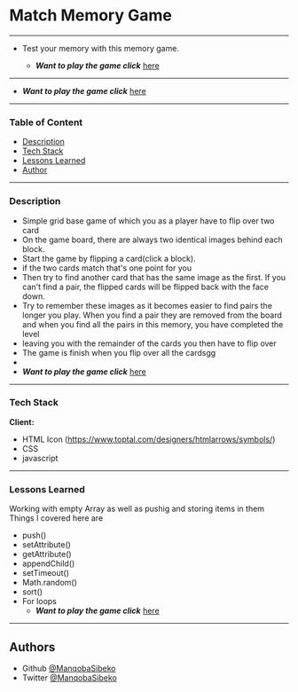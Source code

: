 
# Match Memory Game 
---
- Test your memory with this memory game.

  - ***Want to play the game click*** [here](https://manqobasibeko.github.io/memory-game/)

---

  - ***Want to play the game click*** [here](https://manqobasibeko.github.io/memory-game/)

---
### Table of Content
 - [Description](#escription)
 - [Tech Stack](#tech-stack)
 - [Lessons Learned](#Lessons-Learned)
 - [Author](#Authors)

  ---
### Description

- Simple grid base game of which you as a player have to flip over two card
- On the game board, there are always two identical images behind each block. 
- Start the game by flipping a card(click a block).
- if the two cards match that's one point for you
- Then try to find another card that has the same image as the first. If you can't find a pair, the flipped cards will be flipped back with the face down. 
- Try to remember these images as it becomes easier to find pairs the longer you play. When you find a pair they are removed from the board and when you find all the pairs in this memory, you have completed the level
- leaving you with the remainder of the cards you then have to flip over
- The game is finish when you flip over all the cardsgg
- 
- ***Want to play the game click*** [here](https://manqobasibeko.github.io/memory-game/)

---
### Tech Stack

**Client:** 

- HTML Icon (https://www.toptal.com/designers/htmlarrows/symbols/)
- CSS
- javascript
 --- 
###  Lessons Learned

Working with empty Array as well as pushig and storing items in them
Things I covered here are
- push()
- setAttribute()
- getAttribute()
- appendChild()
- setTimeout()
- Math.random()
- sort()
- For loops
  - ***Want to play the game click*** [here](https://manqobasibeko.github.io/memory-game/)
---
## Authors

- Github [@ManqobaSibeko](https://wwwhttps:/github.com/ManqobaSibeko)
- Twitter [@ManqobaSibeko](https://twitter.com/ManqobaSibekoQh)

  
